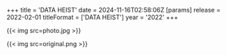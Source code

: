 +++
title = 'DATA HEIST'
date = 2024-11-16T02:58:06Z
[params]
    release = 2022-02-01
    titleFormat = ['DATA HEIST']
    year = '2022'
+++

{{< img src=photo.jpg >}}

{{< img src=original.png >}}